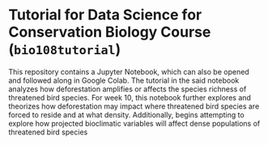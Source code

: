 # Tutorial for Data Science for Conservation Biology Course (`bio108tutorial`)

This repository contains a Jupyter Notebook, which can also be opened and followed along in Google Colab. The tutorial in the said notebook analyzes how deforestation amplifies or affects the species richness of threatened bird species. For week 10, this notebook further explores and theorizes how deforestation may impact where threatened bird species are forced to reside and at what density. Additionally, begins attempting to explore how projected bioclimatic variables will affect dense populations of threatened bird species
